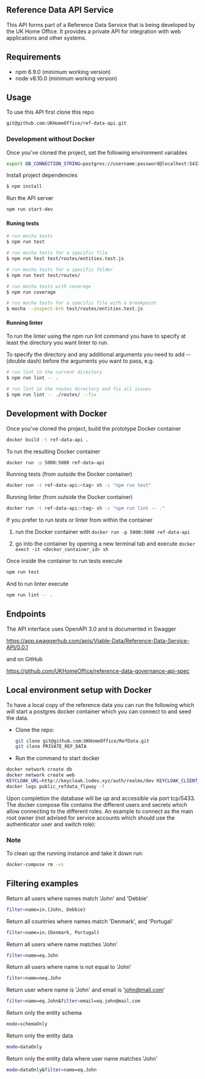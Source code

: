 ## Reference Data API Service

This API forms part of a Reference Data Service that is being developed by the UK Home Office. It provides a private API for integration with web applications and other systems.

## Requirements

* npm 6.9.0 (minimum working version)
* node v8.10.0 (minimum working version)

## Usage

To use this API first clone this repo

```sh
git@github.com:UKHomeOffice/ref-data-api.git
```

### Development without Docker

Once you've cloned the project, set the following environment variables

```sh
export DB_CONNECTION_STRING=postgres://username:password@localhost:5433/dbname
```

Install project dependencies

```sh
$ npm install
```

Run the API server

```sh
npm run start-dev
```

#### Runing tests

```sh
# run mocha tests
$ npm run test

# run mocha tests for a specific file
$ npm run test test/routes/entities.test.js

# run mocha tests for a specific folder
$ npm run test test/routes/

# run mocha tests with coverage
$ npm run coverage

# run mocha tests for a specific file with a breakpoint
$ mocha --inspect-brk test/routes/entities.test.js
```

#### Running linter
To run the linter using the npm run lint command you have to specify at least the directory you want linter to run.

To specify the directory and any additional arguments you need to add -- (double dash) before the arguments you want to pass, e.g.

```sh
# run lint in the current directory
$ npm run lint -- .

# run lint in the routes directory and fix all issues
$ npm run lint -- ./routes/ --fix
```

## Development with Docker

Once you've cloned the project, build the prototype Docker container

```sh
docker build -t ref-data-api .
```

To run the resulting Docker container

```sh
docker run -p 5000:5000 ref-data-api
```

Running tests (from outside the Docker container)

```sh
docker run -t ref-data-api:<tag> sh -c "npm run test"
```

Running linter (from outside the Docker container)

```sh
docker run -t ref-data-api:<tag> sh -c "npm run lint -- ."
```

If you prefer to run tests or linter from within the container

1. run the Docker container with `docker run -p 5000:5000 ref-data-api`

2. go into the container by opening a new terminal tab and execute `docker exect -it <docker_container_id> sh`

Once inside the container to run tests execute

```sh
npm run test
```

And to run linter execute

```sh
npm run lint -- .
```

## Endpoints
The API interface uses OpenAPI 3.0 and is documented in Swagger

https://app.swaggerhub.com/apis/Viable-Data/Reference-Data-Service-API/0.0.1

and on GitHub

https://github.com/UKHomeOffice/reference-data-governance-api-spec

## Local environment setup with Docker

To have a local copy of the reference data you can run the following which will start a postgres docker container which you can connect to and seed the data.

* Clone the repo:

  ```bash
  git clone git@github.com:UKHomeOffice/RefData.git
  git clone PRIVATE_REF_DATA
  ```

* Run the command to start docker

```bash
docker network create db
docker network create web
KEYCLOAK_URL=http://keycloak.lodev.xyz/auth/realms/dev KEYCLOAK_CLIENT_ID=refdata-api PUBLIC_REFDATA_FLYWAY=/Users/XXX/GIT/cop/RefData PRIVATE_REFDATA_FLYWAY=/Users/XXX/GIT/cop/private_refdata docker-compose up
docker logs public_refdata_flyway -f
```

Upon completion the database will be up and accessible via port tcp/5433. The docker compose file contains the different users and secrets which allow connecting to the different roles. An example to connect as the main root owner (not advised for service accounts which should use the authenticator user and switch role):

### Note

To clean up the running instance and take it down run:

```bash
docker-compose rm -vs
```

## Filtering examples
Return all users where names match 'John' and 'Debbie'
```bash
filter=name=in.(John, Debbie)
```

Return all countries where names match 'Denmark', and 'Portugal'
```bash
filter=name=in.(Denmark, Portugal)
```

Return all users where name matches 'John'
```bash
filter=name=eq.John
```

Return all users where name is not equal to 'John'
```bash
filter=name=neq.John
```

Return user where name is 'John' and email is 'john@mail.com'
```bash
filter=name=eq.John&filter=email=eq.john@mail.com
```

Return only the entity schema
```bash
mode=schemaOnly
```

Return only the entity data
```bash
mode=dataOnly
```

Return only the entity data where user name matches 'John'
```bash
mode=dataOnly&filter=name=eq.John
```
